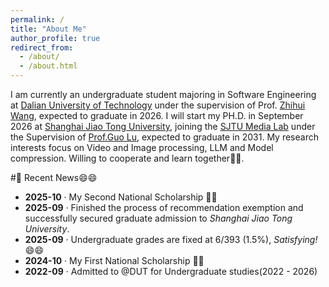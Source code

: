 ```yaml
---
permalink: /
title: "About Me"
author_profile: true
redirect_from: 
  - /about/
  - /about.html
---
```


I am currently an undergraduate student majoring in Software Engineering at [Dalian University of Technology](https://www.dlut.edu.cn/) under the supervision of Prof. [Zhihui Wang](https://faculty.dlut.edu.cn/2010015018/zh_CN/index.htm), expected to graduate in 2026. I will start my PH.D. in September 2026 at [Shanghai Jiao Tong University](https://www.sjtu.edu.cn/), joining the [SJTU Media Lab](https://medialab.sjtu.edu.cn/) under the Supervision of [Prof.Guo Lu](https://guolusjtu.github.io/guoluhomepage/), expected to graduate in 2031. My research interests focus on Video and Image processing, LLM and Model compression. Willing to cooperate and learn together💪💪.

#📰 Recent News😄😄

- **2025-10** · My Second National Scholarship 🥳🥳  
- **2025-09** · Finished the process of recommendation exemption and successfully secured graduate admission to *Shanghai Jiao Tong University*.  
- **2025-09** · Undergraduate grades are fixed at 6/393 (1.5%), *Satisfying!* 😄😄  
- **2024-10** · My First National Scholarship 🥳🥳
- **2022-09** · Admitted to @DUT for Undergraduate studies(2022 - 2026)

